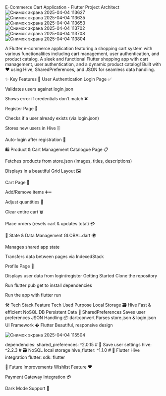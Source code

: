  E-Commerce Cart Application - Flutter
 Project Architect
 ![Снимок экрана 2025-04-04 113627](https://github.com/user-attachments/assets/67650747-a485-459c-aa1f-17fcbafc7af7)
 ![Снимок экрана 2025-04-04 113635](https://github.com/user-attachments/assets/6473a0d2-652f-47dd-9b30-6025e5786b72)
 ![Снимок экрана 2025-04-04 113653](https://github.com/user-attachments/assets/37f73c9a-2162-4ab9-a0b5-f32403f4b8c4)
 ![Снимок экрана 2025-04-04 113702](https://github.com/user-attachments/assets/172082de-83c3-4060-9cf2-aa00db54a7f5)
 ![Снимок экрана 2025-04-04 113708](https://github.com/user-attachments/assets/a79cb2f4-52f9-4944-a082-196c8c49577a)
 ![Снимок экрана 2025-04-04 113804](https://github.com/user-attachments/assets/4777fef4-f8b4-41dd-be85-fbac9ff822d9)






 A Flutter e-commerce application featuring a shopping cart system with various functionalities including cart management, user authentication, and product catalog.
 A sleek and functional Flutter shopping app with cart management, user authentication, and a dynamic product catalog! Built with ❤️ using Hive, SharedPreferences, and JSON for seamless data handling.

✨ Key Features
🔐 User Authentication
Login Page ✅

Validates users against login.json

Shows error if credentials don’t match ❌

Register Page 📝

Checks if a user already exists (via login.json)

Stores new users in Hive 🗄️

Auto-login after registration 🎉

🛍️ Product & Cart Management
Catalogue Page 📋

Fetches products from store.json (images, titles, descriptions)

Displays in a beautiful Grid Layout 🖼️

Cart Page 🛒

Add/Remove items ➕➖

Adjust quantities 🔢

Clear entire cart 🗑️

Place orders (resets cart & updates total) 💳

🔄 State & Data Management
GLOBAL.dart 🌍

Manages shared app state

Transfers data between pages via IndexedStack

Profile Page 👤

Displays user data from login/register
Getting Started
 Clone the repository

 Run flutter pub get to install dependencies

 Run the app with flutter run



🛠 Tech Stack
Feature	Tech Used	Purpose
Local Storage	🗃️ Hive	Fast & efficient NoSQL DB
Persistent Data	🔐 SharedPreferences	Saves user preferences
JSON Handling	📦 dart:convert	Parses store.json & login.json
UI Framework	� Flutter	Beautiful, responsive design

![Снимок экрана 2025-04-04 115504](https://github.com/user-attachments/assets/78db627e-d0fd-4979-a618-1e76f949c13b)


 dependencies:
  shared_preferences: ^2.0.15  # 🔐 Save user settings
  hive: ^2.2.3                # 🗃️ NoSQL local storage
  hive_flutter: ^1.1.0        # 📱 Flutter Hive integration
  flutter:
    sdk: flutter


 🎯 Future Improvements
Wishlist Feature ❤️

Payment Gateway Integration 💳

Dark Mode Support 🌙
